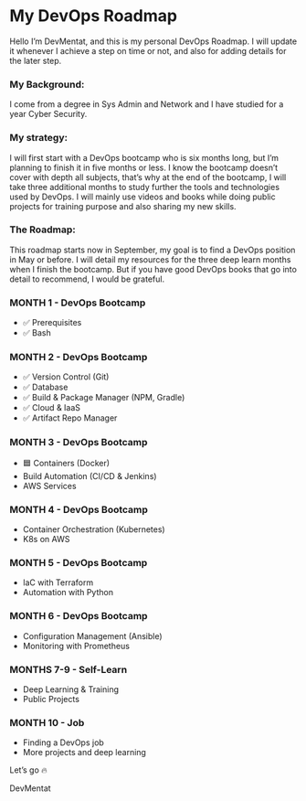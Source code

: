 # My DevOps Roadmap

Hello I’m DevMentat, and this is my personal DevOps Roadmap.
I will update it whenever I achieve a step on time or not, and also for adding details for the later step.

### My Background:
I come from a degree in Sys Admin and Network and I have studied for a year Cyber Security.
### My strategy:
I will first start with a DevOps bootcamp who is six months long, but I’m planning to finish it in five months or less. I know the bootcamp doesn’t cover with depth all subjects, that’s why at the end of the bootcamp, I will take three additional months to study further the tools and technologies used by DevOps. I will mainly use videos and books while doing public projects for training purpose and also sharing my new skills.
### The Roadmap:
This roadmap starts now in September, my goal is to find a DevOps position in May or before.
I will detail my resources for the three deep learn months when I finish the bootcamp. But if you have good DevOps books that go into detail to recommend, I would be grateful.

### MONTH 1 - DevOps Bootcamp
- ✅ Prerequisites
- ✅ Bash
### MONTH 2 - DevOps Bootcamp
- ✅ Version Control (Git)
- ✅ Database
- ✅ Build & Package Manager (NPM, Gradle)
- ✅ Cloud & IaaS
- ✅ Artifact Repo Manager
### MONTH 3 - DevOps Bootcamp
- 🟦 Containers (Docker)
- Build Automation (CI/CD & Jenkins)
- AWS Services
### MONTH 4 - DevOps Bootcamp
- Container Orchestration (Kubernetes)
- K8s on AWS
### MONTH 5 - DevOps Bootcamp
- laC with Terraform
- Automation with Python
### MONTH 6 - DevOps Bootcamp
- Configuration Management (Ansible)
- Monitoring with Prometheus
### MONTHS 7-9 - Self-Learn
- Deep Learning & Training
- Public Projects
### MONTH 10 - Job
- Finding a DevOps job
- More projects and deep learning

Let’s go 🔥

DevMentat